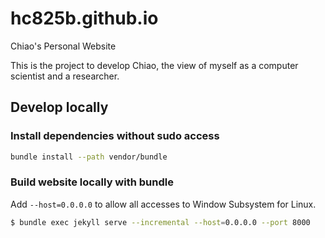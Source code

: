 # hc825b.github.io

Chiao's Personal Website

This is the project to develop Chiao, the view of myself as a computer
scientist and a researcher.


## Develop locally

### Install dependencies without sudo access

```bash
bundle install --path vendor/bundle
```

### Build website locally with bundle

Add `--host=0.0.0.0` to allow all accesses to Window Subsystem for Linux.

```bash
$ bundle exec jekyll serve --incremental --host=0.0.0.0 --port 8000
```
